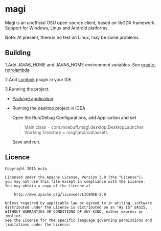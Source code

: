 # magi

Magi is an unofficial OSU open-source client, based on libGDX framework. Support for Windows, Linux and Android platforms.

Note: At present, there is no test on Linux, may be some problems.

## Building

1.Add JAVA6_HOME and JAVA8_HOME environment variables. See [gradle-retrolambda](https://github.com/evant/gradle-retrolambda)

2.Add [Lombok](https://projectlombok.org/) plugin in your IDE.

3.Running the project.

- [Package application](https://github.com/libgdx/libgdx/wiki/Gradle-on-the-Commandline#packaging-the-project)

- Running the desktop project in IDEA

    Open the Run/Debug Configurations, add Application and set
    
    >Main class = com.moebuff.magi.desktop.DesktopLauncher  
    Working Directory = magi\android\assets

    Save and run.

## Licence

    Copyright 2016 muto

    Licensed under the Apache License, Version 2.0 (the "License");
    you may not use this file except in compliance with the License.
    You may obtain a copy of the License at

        http://www.apache.org/licenses/LICENSE-2.0

    Unless required by applicable law or agreed to in writing, software
    distributed under the License is distributed on an "AS IS" BASIS,
    WITHOUT WARRANTIES OR CONDITIONS OF ANY KIND, either express or implied.
    See the License for the specific language governing permissions and
    limitations under the License.
